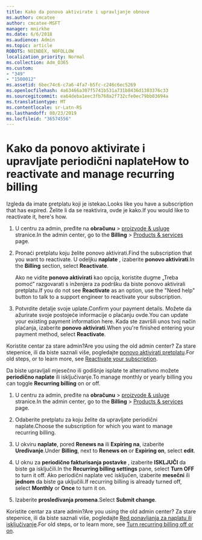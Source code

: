 ```yaml
---
title: Kako da ponovo aktivirate i upravljanje obnove
ms.author: cmcatee
author: cmcatee-MSFT
manager: mnirkhe
ms.date: 6/6/2018
ms.audience: Admin
ms.topic: article
ROBOTS: NOINDEX, NOFOLLOW
localization_priority: Normal
ms.collection: Adm_O365
ms.custom:
- "349"
- "1500012"
ms.assetid: 6bec74c6-c7a6-4fa7-b5fc-c246c6ec5269
ms.openlocfilehash: 4a63466a307f5741b531a731b8436d1303376c33
ms.sourcegitcommit: ea64deba1eec3fb768a2f732cfe0ec79bb03694a
ms.translationtype: MT
ms.contentlocale: sr-Latn-RS
ms.lasthandoff: 08/23/2019
ms.locfileid: "36574556"
---
```

# <a name="how-to-reactivate-and-manage-recurring-billing"></a><span data-ttu-id="c007e-102">Kako da ponovo aktivirate i upravljate periodični naplate</span><span class="sxs-lookup"><span data-stu-id="c007e-102">How to reactivate and manage recurring billing</span></span>

<span data-ttu-id="c007e-103">Izgleda da imate pretplatu koji je istekao.</span><span class="sxs-lookup"><span data-stu-id="c007e-103">Looks like you have a subscription that has expired.</span></span> <span data-ttu-id="c007e-104">Želite li da se reaktivira, ovde je kako.</span><span class="sxs-lookup"><span data-stu-id="c007e-104">If you would like to reactivate it, here's how.</span></span>
  
1. <span data-ttu-id="c007e-105">U centru za admin, pređite na **obračunu** \> [proizvode & usluge](https://go.microsoft.com/fwlink/p/?linkid=842054) stranice.</span><span class="sxs-lookup"><span data-stu-id="c007e-105">In the admin center, go to the **Billing** \> [Products & services](https://go.microsoft.com/fwlink/p/?linkid=842054) page.</span></span>

2. <span data-ttu-id="c007e-106">Pronaći pretplatu koju želite ponovo aktivirati.</span><span class="sxs-lookup"><span data-stu-id="c007e-106">Find the subscription that you want to reactivate.</span></span> <span data-ttu-id="c007e-107">U odeljku **naplate** , izaberite **ponovo aktivirati**.</span><span class="sxs-lookup"><span data-stu-id="c007e-107">In the **Billing** section, select  **Reactivate**.</span></span>

    <span data-ttu-id="c007e-108">Ako ne vidite **ponovo aktivirati** kao opcija, koristite dugme „Treba pomoć” razgovarati s inženjera za podršku da biste ponovo aktivirali pretplatu.</span><span class="sxs-lookup"><span data-stu-id="c007e-108">If you do not see **Reactivate** as an option, use the "Need help" button to talk to a support engineer to reactivate your subscription.</span></span>

3. <span data-ttu-id="c007e-109">Potvrdite detalje svoje uplate.</span><span class="sxs-lookup"><span data-stu-id="c007e-109">Confirm your payment details.</span></span> <span data-ttu-id="c007e-110">Možete da ažurirate svoje postojeće informacije o plaćanju ovde.</span><span class="sxs-lookup"><span data-stu-id="c007e-110">You can update your existing payment information here.</span></span> <span data-ttu-id="c007e-111">Kada ste završili unos tvoj način plaćanja, izaberite **ponovo aktivirati**.</span><span class="sxs-lookup"><span data-stu-id="c007e-111">When you're finished entering your payment method, select **Reactivate**.</span></span>

<span data-ttu-id="c007e-112">Koristite centar za stare admin?</span><span class="sxs-lookup"><span data-stu-id="c007e-112">Are you using the old admin center?</span></span> <span data-ttu-id="c007e-113">Za stare stepenice, ili da biste saznali više, pogledajte [ponovo aktivirati pretplatu](https://docs.microsoft.com/en-us/office365/admin/subscriptions-and-billing/reactivate-your-subscription).</span><span class="sxs-lookup"><span data-stu-id="c007e-113">For old steps, or to learn more, see [Reactivate your subscription](https://docs.microsoft.com/en-us/office365/admin/subscriptions-and-billing/reactivate-your-subscription).</span></span> 

<span data-ttu-id="c007e-114">Da biste upravljali mjesečno ili godišnje isplate te alternativno možete **periodično naplate** ili isključivanje.</span><span class="sxs-lookup"><span data-stu-id="c007e-114">To manage monthly or yearly billing you can toggle **Recurring billing** on or off.</span></span>
  
1. <span data-ttu-id="c007e-115">U centru za admin, pređite na **obračunu** \> [proizvode & usluge](https://go.microsoft.com/fwlink/p/?linkid=842054) stranice.</span><span class="sxs-lookup"><span data-stu-id="c007e-115">In the admin center, go to the **Billing** \> [Products & services](https://go.microsoft.com/fwlink/p/?linkid=842054) page.</span></span>

2. <span data-ttu-id="c007e-116">Odaberite pretplatu za koju želite da upravljate periodični naplate.</span><span class="sxs-lookup"><span data-stu-id="c007e-116">Choose the subscription for which you want to manage recurring billing.</span></span>

3. <span data-ttu-id="c007e-117">U okviru **naplate**, pored **Renews na** ili **Expiring na**, izaberite **Uređivanje**.</span><span class="sxs-lookup"><span data-stu-id="c007e-117">Under **Billing**, next to **Renews on** or **Expiring on**, select **edit**.</span></span>

4. <span data-ttu-id="c007e-118">U oknu za **periodično fakturisanja postavke** , izaberite **ISKLJUČI** da biste ga isključili.</span><span class="sxs-lookup"><span data-stu-id="c007e-118">In the **Recurring billing settings** pane, select **Turn OFF** to turn it off.</span></span> <span data-ttu-id="c007e-119">Ako periodični naplate već isključen, izaberite **mesečni** ili **jednom** da biste ga uključili.</span><span class="sxs-lookup"><span data-stu-id="c007e-119">If recurring billing is already turned off, select **Monthly** or **Once** to turn it on.</span></span>

5. <span data-ttu-id="c007e-120">Izaberite **prosleđivanja promena**.</span><span class="sxs-lookup"><span data-stu-id="c007e-120">Select **Submit change**.</span></span>

<span data-ttu-id="c007e-121">Koristite centar za stare admin?</span><span class="sxs-lookup"><span data-stu-id="c007e-121">Are you using the old admin center?</span></span> <span data-ttu-id="c007e-122">Za stare stepenice, ili da biste saznali više, pogledajte [Red ponavljanja za naplatu ili isključivanje](https://docs.microsoft.com/office365/admin/subscriptions-and-billing/renew-your-subscription#turn-recurring-billing-off-or-on).</span><span class="sxs-lookup"><span data-stu-id="c007e-122">For old steps, or to learn more, see [Turn recurring billing off or on](https://docs.microsoft.com/office365/admin/subscriptions-and-billing/renew-your-subscription#turn-recurring-billing-off-or-on).</span></span>
